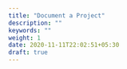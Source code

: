 ```yaml
---
title: "Document a Project"
description: ""
keywords: ""
weight: 1
date: 2020-11-11T22:02:51+05:30
draft: true
---
```

